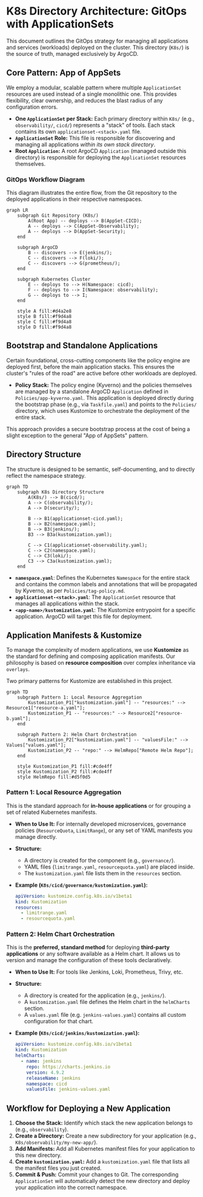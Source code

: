 # K8s Directory Architecture: GitOps with ApplicationSets

This document outlines the GitOps strategy for managing all applications and services
(workloads) deployed on the cluster. This directory (`K8s/`) is the source of truth,
managed exclusively by ArgoCD.

## Core Pattern: App of AppSets

We employ a modular, scalable pattern where multiple `ApplicationSet` resources are used
instead of a single monolithic one. This provides flexibility, clear ownership, and
reduces the blast radius of any configuration errors.

- **One `ApplicationSet` per Stack:** Each primary directory within `K8s/` (e.g.,
  `observability/`, `cicd/`) represents a "stack" of tools. Each stack contains its own
  `applicationset-<stack>.yaml` file.
- **`ApplicationSet` Role:** This file is responsible for discovering and managing all
  applications _within its own stack directory_.
- **Root `Application`:** A root ArgoCD `Application` (managed outside this directory)
  is responsible for deploying the `ApplicationSet` resources themselves.

### GitOps Workflow Diagram

This diagram illustrates the entire flow, from the Git repository to the deployed
applications in their respective namespaces.

```mermaid
graph LR
    subgraph Git Repository (K8s/)
        A(Root App) -- deploys --> B(AppSet-CICD);
        A -- deploys --> C(AppSet-Observability);
        A -- deploys --> D(AppSet-Security);
    end

    subgraph ArgoCD
        B -- discovers --> E(jenkins/);
        C -- discovers --> F(loki/);
        C -- discovers --> G(prometheus/);
    end

    subgraph Kubernetes Cluster
        E -- deploys to --> H(Namespace: cicd);
        F -- deploys to --> I(Namespace: observability);
        G -- deploys to --> I;
    end

    style A fill:#d4a2e8
    style B fill:#f9d4a8
    style C fill:#f9d4a8
    style D fill:#f9d4a8
```

## Bootstrap and Standalone Applications

Certain foundational, cross-cutting components like the policy engine are deployed
first, before the main application stacks. This ensures the cluster's "rules of the
road" are active before other workloads are deployed.

- **Policy Stack:** The policy engine (Kyverno) and the policies themselves are managed
  by a standalone ArgoCD `Application` defined in `Policies/app-kyverno.yaml`. This
  application is deployed directly during the bootstrap phase (e.g., via
  `Taskfile.yaml`) and points to the `Policies/` directory, which uses Kustomize to
  orchestrate the deployment of the entire stack.

This approach provides a secure bootstrap process at the cost of being a slight
exception to the general "App of AppSets" pattern.

## Directory Structure

The structure is designed to be semantic, self-documenting, and to directly reflect the
namespace strategy.

```mermaid
graph TD
    subgraph K8s Directory Structure
        A(K8s/) --> B(cicd/);
        A --> C(observability/);
        A --> D(security/);

        B --> B1(applicationset-cicd.yaml);
        B --> B2(namespace.yaml);
        B --> B3(jenkins/);
        B3 --> B3a(kustomization.yaml);

        C --> C1(applicationset-observability.yaml);
        C --> C2(namespace.yaml);
        C --> C3(loki/);
        C3 --> C3a(kustomization.yaml);
    end
```

- **`namespace.yaml`**: Defines the Kubernetes `Namespace` for the entire stack and
  contains the common labels and annotations that will be propagated by Kyverno, as per
  `Policies/tag-policy.md`.
- **`applicationset-<stack>.yaml`**: The `ApplicationSet` resource that manages all
  applications within the stack.
- **`<app-name>/kustomization.yaml`**: The Kustomize entrypoint for a specific
  application. ArgoCD will target this file for deployment.

## Application Manifests & Kustomize

To manage the complexity of modern applications, we use **Kustomize** as the standard
for defining and composing application manifests. Our philosophy is based on
**resource composition** over complex inheritance via `overlays`.

Two primary patterns for Kustomize are established in this project.

```mermaid
graph TD
    subgraph Pattern 1: Local Resource Aggregation
        Kustomization_P1["kustomization.yaml"] -- "resources:" --> Resource1["resource-a.yaml"];
        Kustomization_P1 -- "resources:" --> Resource2["resource-b.yaml"];
    end

    subgraph Pattern 2: Helm Chart Orchestration
        Kustomization_P2["kustomization.yaml"] -- "valuesFile:" --> Values["values.yaml"];
        Kustomization_P2 -- "repo:" --> HelmRepo["Remote Helm Repo"];
    end

    style Kustomization_P1 fill:#cde4ff
    style Kustomization_P2 fill:#cde4ff
    style HelmRepo fill:#d5f0d5
```

### Pattern 1: Local Resource Aggregation

This is the standard approach for **in-house applications** or for grouping a set of
related Kubernetes manifests.

-   **When to Use It:** For internally developed microservices, governance policies
    (`ResourceQuota`, `LimitRange`), or any set of YAML manifests you manage directly.
-   **Structure:**
    -   A directory is created for the component (e.g., `governance/`).
    -   YAML files (`limitrange.yaml`, `resourcequota.yaml`) are placed inside.
    -   The `kustomization.yaml` file lists them in the `resources` section.

-   **Example (`K8s/cicd/governance/kustomization.yaml`):**
    ```yaml
    apiVersion: kustomize.config.k8s.io/v1beta1
    kind: Kustomization
    resources:
      - limitrange.yaml
      - resourcequota.yaml
    ```

### Pattern 2: Helm Chart Orchestration

This is the **preferred, standard method** for deploying **third-party applications**
or any software available as a Helm chart. It allows us to version and manage the
configuration of these tools declaratively.

-   **When to Use It:** For tools like Jenkins, Loki, Prometheus, Trivy, etc.
-   **Structure:**
    -   A directory is created for the application (e.g., `jenkins/`).
    -   A `kustomization.yaml` file defines the Helm chart in the `helmCharts` section.
    -   A `values.yaml` file (e.g. `jenkins-values.yaml`) contains all custom
        configuration for that chart.

-   **Example (`K8s/cicd/jenkins/kustomization.yaml`):**
    ```yaml
    apiVersion: kustomize.config.k8s.io/v1beta1
    kind: Kustomization
    helmCharts:
      - name: jenkins
        repo: https://charts.jenkins.io
        version: 4.9.2
        releaseName: jenkins
        namespace: cicd
        valuesFile: jenkins-values.yaml
    ```

## Workflow for Deploying a New Application

1.  **Choose the Stack:** Identify which stack the new application belongs to (e.g.,
    `observability`).
2.  **Create a Directory:** Create a new subdirectory for your application (e.g.,
    `K8s/observability/my-new-app/`).
3.  **Add Manifests:** Add all Kubernetes manifest files for your application to this
    new directory.
4.  **Create `kustomization.yaml`:** Add a `kustomization.yaml` file that lists all the
    manifest files you just created.
5.  **Commit & Push:** Commit your changes to Git. The corresponding `ApplicationSet`
    will automatically detect the new directory and deploy your application into the
    correct namespace.